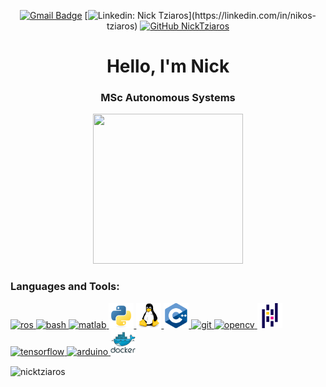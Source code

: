 
<div align="center">

[![Gmail Badge](https://img.shields.io/badge/-tziaros.nick@gmail.com-c14438?style=flat&logo=Gmail&logoColor=white)](mailto:tziaros.nick@gmail.com "Connect via Email") 
[![Linkedin: Nick Tziaros](https://img.shields.io/badge/-NickTziaros-blue?style=flat-square&logo=Linkedin&logoColor=white&link=[https://www.linkedin.com/in//](https://linkedin.com/in/nikos-tziaros))](https://linkedin.com/in/nikos-tziaros)
[![GitHub NickTziaros](https://img.shields.io/github/followers/NickTziaros?label=follow&style=social)](https://github.com/NickTziaros)

</div>

<h1 align="center">Hello, I'm Nick</h1>
<h3 align="center">MSc Autonomous Systems</h3>
<div align="center">
  <img src="https://64.media.tumblr.com/330efd28a9a46fdd22ef2c92d380579c/1238c93ea5e09a8a-1c/s250x400/658dd1f16af2097875510ebc5aa5cd656379dbcb.gif" width="240" height="240" />
</div>




<h3 align="left">Languages and Tools:</h3>
<p align="left"></a> <a href="https://https://www.ros.org/" target="_blank" rel="noreferrer"> <img src="https://images.squarespace-cdn.com/content/v1/606d378755a86f589aa297b7/1621897385511-NS0QWVKNHWBGWPM39B7L/ros_logo_large.png?format=300w" alt="ros" width="40" height="40"/> </a> <a href="https://www.gnu.org/software/bash/" target="_blank" rel="noreferrer"> <img src="https://icons.iconarchive.com/icons/xenatt/the-circle/512/App-Terminal-icon.png" alt="bash" width="40" height="40"/> </a><a href="https://www.mathworks.com/" target="_blank" rel="noreferrer"> <img src="https://upload.wikimedia.org/wikipedia/commons/2/21/Matlab_Logo.png" alt="matlab" width="40" height="40"/> </a><a href="https://www.python.org" target="_blank" rel="noreferrer"> <img src="https://raw.githubusercontent.com/devicons/devicon/master/icons/python/python-original.svg" alt="python" width="40" height="40"/> </a> <a href="https://www.linux.org/" target="_blank" rel="noreferrer"> <img src="https://raw.githubusercontent.com/devicons/devicon/master/icons/linux/linux-original.svg" alt="linux" width="40" height="40"/> </a><a href="https://www.w3schools.com/cpp/" target="_blank" rel="noreferrer"> <img src="https://raw.githubusercontent.com/devicons/devicon/master/icons/cplusplus/cplusplus-original.svg" alt="cplusplus" width="40" height="40"/> </a> <a href="https://git-scm.com/" target="_blank" rel="noreferrer"> <img src="https://www.vectorlogo.zone/logos/git-scm/git-scm-icon.svg" alt="git" width="40" height="40"/> </a><a href="https://opencv.org/" target="_blank" rel="noreferrer"> <img src="https://www.vectorlogo.zone/logos/opencv/opencv-icon.svg" alt="opencv" width="40" height="40"/> </a> <a href="https://pandas.pydata.org/" target="_blank" rel="noreferrer"> <img src="https://raw.githubusercontent.com/devicons/devicon/2ae2a900d2f041da66e950e4d48052658d850630/icons/pandas/pandas-original.svg" alt="pandas" width="40" height="40"/> </a>  <a href="https://www.tensorflow.org" target="_blank" rel="noreferrer"> <img src="https://www.vectorlogo.zone/logos/tensorflow/tensorflow-icon.svg" alt="tensorflow" width="40" height="40"/> </a>  <a href="https://www.arduino.cc/" target="_blank" rel="noreferrer"> <img src="https://cdn.worldvectorlogo.com/logos/arduino-1.svg" alt="arduino" width="40" height="40"/>  <a href="https://www.docker.com/" target="_blank" rel="noreferrer"> <img src="https://raw.githubusercontent.com/devicons/devicon/master/icons/docker/docker-original-wordmark.svg" alt="docker" width="40" height="40"/> </a></p>

<p><img align="center" src="https://github-readme-stats.vercel.app/api/top-langs?username=nicktziaros&show_icons=true&locale=en&layout=compact" alt="nicktziaros" /></p>






